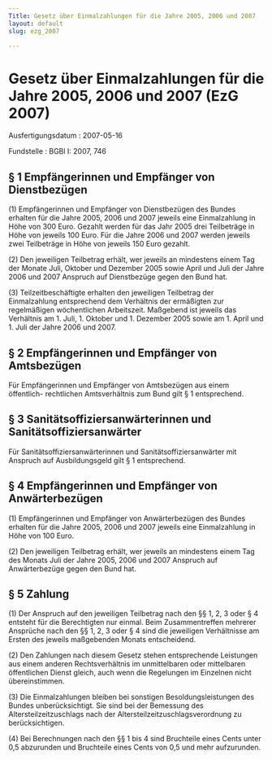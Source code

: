 ```yaml
---
Title: Gesetz über Einmalzahlungen für die Jahre 2005, 2006 und 2007
layout: default
slug: ezg_2007

---
```


# Gesetz über Einmalzahlungen für die Jahre 2005, 2006 und 2007 (EzG 2007)

Ausfertigungsdatum
:   2007-05-16

Fundstelle
:   BGBl I: 2007, 746



## § 1 Empfängerinnen und Empfänger von Dienstbezügen

(1) Empfängerinnen und Empfänger von Dienstbezügen des Bundes erhalten
für die Jahre 2005, 2006 und 2007 jeweils eine Einmalzahlung in Höhe
von 300 Euro. Gezahlt werden für das Jahr 2005 drei Teilbeträge in
Höhe von jeweils 100 Euro. Für die Jahre 2006 und 2007 werden jeweils
zwei Teilbeträge in Höhe von jeweils 150 Euro gezahlt.

(2) Den jeweiligen Teilbetrag erhält, wer jeweils an mindestens einem
Tag der Monate Juli, Oktober und Dezember 2005 sowie April und Juli
der Jahre 2006 und 2007 Anspruch auf Dienstbezüge gegen den Bund hat.

(3) Teilzeitbeschäftigte erhalten den jeweiligen Teilbetrag der
Einmalzahlung entsprechend dem Verhältnis der ermäßigten zur
regelmäßigen wöchentlichen Arbeitszeit. Maßgebend ist jeweils das
Verhältnis am 1. Juli, 1. Oktober und 1. Dezember 2005 sowie am 1.
April und 1. Juli der Jahre 2006 und 2007.


## § 2 Empfängerinnen und Empfänger von Amtsbezügen

Für Empfängerinnen und Empfänger von Amtsbezügen aus einem öffentlich-
rechtlichen Amtsverhältnis zum Bund gilt § 1 entsprechend.


## § 3 Sanitätsoffiziersanwärterinnen und Sanitätsoffiziersanwärter

Für Sanitätsoffiziersanwärterinnen und Sanitätsoffiziersanwärter mit
Anspruch auf Ausbildungsgeld gilt § 1 entsprechend.


## § 4 Empfängerinnen und Empfänger von Anwärterbezügen

(1) Empfängerinnen und Empfänger von Anwärterbezügen des Bundes
erhalten für die Jahre 2005, 2006 und 2007 jeweils eine Einmalzahlung
in Höhe von 100 Euro.

(2) Den jeweiligen Teilbetrag erhält, wer jeweils an mindestens einem
Tag des Monats Juli der Jahre 2005, 2006 und 2007 Anspruch auf
Anwärterbezüge gegen den Bund hat.


## § 5 Zahlung

(1) Der Anspruch auf den jeweiligen Teilbetrag nach den §§ 1, 2, 3
oder § 4 entsteht für die Berechtigten nur einmal. Beim
Zusammentreffen mehrerer Ansprüche nach den §§ 1, 2, 3 oder § 4 sind
die jeweiligen Verhältnisse am Ersten des jeweils maßgebenden Monats
entscheidend.

(2) Den Zahlungen nach diesem Gesetz stehen entsprechende Leistungen
aus einem anderen Rechtsverhältnis im unmittelbaren oder mittelbaren
öffentlichen Dienst gleich, auch wenn die Regelungen im Einzelnen
nicht übereinstimmen.

(3) Die Einmalzahlungen bleiben bei sonstigen Besoldungsleistungen des
Bundes unberücksichtigt. Sie sind bei der Bemessung des
Altersteilzeitzuschlags nach der Altersteilzeitzuschlagsverordnung zu
berücksichtigen.

(4) Bei Berechnungen nach den §§ 1 bis 4 sind Bruchteile eines Cents
unter 0,5 abzurunden und Bruchteile eines Cents von 0,5 und mehr
aufzurunden.

